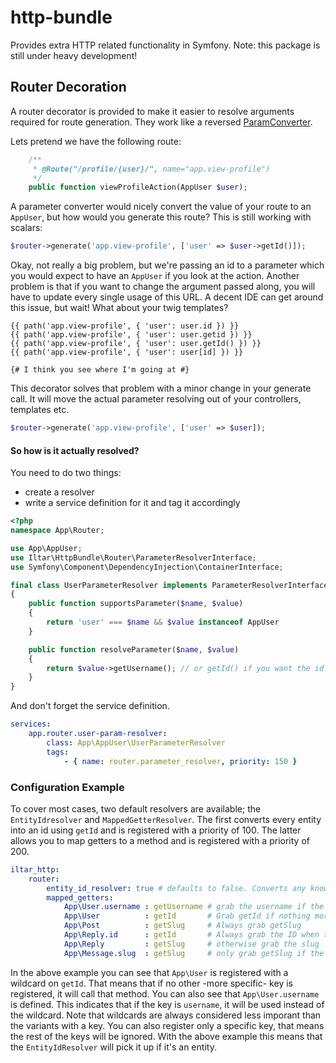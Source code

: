 http-bundle
===========
Provides extra HTTP related functionality in Symfony. Note: this package is still under heavy development!

Router Decoration
-----------------
A router decorator is provided to make it easier to resolve arguments required for route generation. They
work like a reversed [ParamConverter](http://symfony.com/doc/current/bundles/SensioFrameworkExtraBundle/annotations/converters.html).

Lets pretend we have the following route:
```php
    /**
     * @Route("/profile/{user}/", name="app.view-profile")
     */
    public function viewProfileAction(AppUser $user);
```

A parameter converter would nicely convert the value of your route to an `AppUser`, but how 
would you generate this route? This is still working with scalars:

```php
$router->generate('app.view-profile', ['user' => $user->getId()]);
```
Okay, not really a big problem, but we're passing an id to a parameter which you would expect
to have an `AppUser` if you look at the action. Another problem is that if you want to change
the argument passed along, you will have to update every single usage of this URL. A decent
IDE can get around this issue, but wait! What about your twig templates?

```twig
{{ path('app.view-profile', { 'user': user.id }) }}
{{ path('app.view-profile', { 'user': user.getid }) }}
{{ path('app.view-profile', { 'user': user.getId() }) }}
{{ path('app.view-profile', { 'user': user[id] }) }}

{# I think you see where I'm going at #}
```
This decorator solves that problem with a minor change in your generate call. It will move
the actual parameter resolving out of your controllers, templates etc.

```php
$router->generate('app.view-profile', ['user' => $user]);
```

#### So how is it actually resolved?
You need to do two things:
 - create a resolver
 - write a service definition for it and tag it accordingly

```php
<?php
namespace App\Router;

use App\AppUser;
use Iltar\HttpBundle\Router\ParameterResolverInterface;
use Symfony\Component\DependencyInjection\ContainerInterface;

final class UserParameterResolver implements ParameterResolverInterface
{
    public function supportsParameter($name, $value)
    {
        return 'user' === $name && $value instanceof AppUser
    }

    public function resolveParameter($name, $value)
    {
        return $value->getUsername(); // or getId() if you want the id instead
    }
}

```

And don't forget the service definition.
```yml
services:
    app.router.user-param-resolver:
        class: App\AppUser\UserParameterResolver
        tags:
            - { name: router.parameter_resolver, priority: 150 }
```

### Configuration Example

To cover most cases, two default resolvers are available; the `EntityIdresolver`
and `MappedGetterResolver`. The first converts every entity into an id using
`getId` and is registered with a priority of 100. The latter allows you to map
getters to a method and is registered with a priority of 200.

```yml
iltar_http:
    router:
        entity_id_resolver: true # defaults to false. Converts any known entity to an id (string) getId()
        mapped_getters:
            App\User.username : getUsername # grab the username if the key is username
            App\User          : getId       # Grab getId if nothing more specific is defined
            App\Post          : getSlug     # Always grab getSlug
            App\Reply.id      : getId       # Always grab the ID when the key is 'id'
            App\Reply         : getSlug     # otherwise grab the slug
            App\Message.slug  : getSlug     # only grab getSlug if the key is 'slug'
```

In the above example you can see that `App\User` is registered with a wildcard
on `getId`. That means that if no other -more specific- key is registered, it
will call that method. You can also see that `App\User.username` is defined.
This indicates that if the key is `username`, it will be used instead of the
wildcard. Note that wildcards are always considered less imporant than the
variants with a key. You can also register only a specific key, that means the
rest of the keys will be ignored. With the above example this means that the
`EntityIdResolver` will pick it up if it's an entity.
